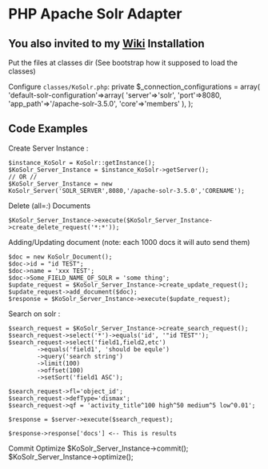 PHP Apache Solr Adapter
=======================
You also invited to my [Wiki][wik]
Installation
-----------

Put the files at classes dir (See bootstrap how it supposed to load the classes)

Configure `classes/KoSolr.php`: 
    private $_connection_configurations = array(
        'default-solr-configuration'=>array(
            'server'=>'solr',
            'port'=>8080,
            'app_path'=>'/apache-solr-3.5.0',
            'core'=>'members'
        ),
    );
    

Code Examples
-----------

Create Server Instance :
    
    $instance_KoSolr = KoSolr::getInstance();
    $KoSolr_Server_Instance = $instance_KoSolr->getServer();
    // OR //
    $KoSolr_Server_Instance = new KoSolr_Server('SOLR_SERVER',8080,'/apache-solr-3.5.0','CORENAME');

Delete (all=*:*) Documents
    
    $KoSolr_Server_Instance->execute($KoSolr_Server_Instance->create_delete_request('*:*'));
    
Adding/Updating document (note: each 1000 docs it will auto send them)

    $doc = new KoSolr_Document();            
    $doc->id = "id TEST";
    $doc->name = 'xxx TEST';
    $doc->Some_FIELD_NAME_OF_SOLR = 'some thing';
    $update_request = $KoSolr_Server_Instance->create_update_request();
    $update_request->add_document($doc);
    $response = $KoSolr_Server_Instance->execute($update_request);   

Search on solr :

    $search_request = $KoSolr_Server_Instance->create_search_request();  
    $search_request->select('*')->equals('id', '"id TEST"');
    $search_request->select('field1,field2,etc')
            ->equals('field1', 'should be equle')
            ->query('search string')
            ->limit(100)
            ->offset(100)
            ->setSort('field1 ASC');

    $search_request->fl='object_id';
    $search_request->defType='dismax';
    $search_request->qf = 'activity_title^100 high^50 medium^5 low^0.01';   

    $response = $server->execute($search_request);
    
    $response->response['docs'] <-- This is results

Commit Optimize
    $KoSolr_Server_Instance->commit();
    $KoSolr_Server_Instance->optimize();    


[wik]: http://wiki.korotkin.co.il/PHP_Apache_Solr_Adapter